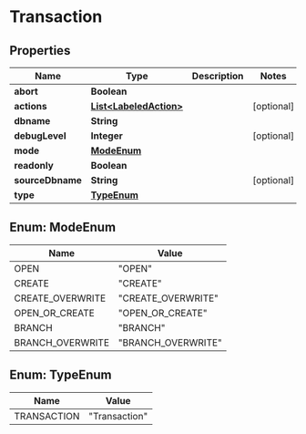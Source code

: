 

# Transaction

## Properties

Name | Type | Description | Notes
------------ | ------------- | ------------- | -------------
**abort** | **Boolean** |  | 
**actions** | [**List&lt;LabeledAction&gt;**](LabeledAction.md) |  |  [optional]
**dbname** | **String** |  | 
**debugLevel** | **Integer** |  |  [optional]
**mode** | [**ModeEnum**](#ModeEnum) |  | 
**readonly** | **Boolean** |  | 
**sourceDbname** | **String** |  |  [optional]
**type** | [**TypeEnum**](#TypeEnum) |  | 



## Enum: ModeEnum

Name | Value
---- | -----
OPEN | &quot;OPEN&quot;
CREATE | &quot;CREATE&quot;
CREATE_OVERWRITE | &quot;CREATE_OVERWRITE&quot;
OPEN_OR_CREATE | &quot;OPEN_OR_CREATE&quot;
BRANCH | &quot;BRANCH&quot;
BRANCH_OVERWRITE | &quot;BRANCH_OVERWRITE&quot;



## Enum: TypeEnum

Name | Value
---- | -----
TRANSACTION | &quot;Transaction&quot;



